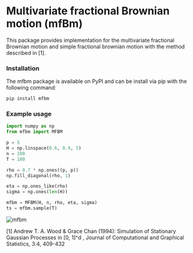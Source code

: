 # Multivariate fractional Brownian motion (mfBm)
This package provides implementation for the multivariate fractional Brownian motion and simple fractional brownian motion with the method described in [1].

### Installation
The mfbm package is available on PyPI and can be install via pip with the following command:
```bash
pip install mfbm
```

### Example usage
```python
import numpy as np
from mfbm import MFBM

p = 5
H = np.linspace(0.6, 0.9, 5)
n = 100
T = 100

rho = 0.7 * np.ones((p, p))
np.fill_diagonal(rho, 1)

eta = np.ones_like(rho)
sigma = np.ones(len(H))

mfbm = MFBM(H, n, rho, eta, sigma)
ts = mfbm.sample(T)
```

![mfbm](https://github.com/user-attachments/assets/32e8242e-11e4-454e-84a8-2bc83b03195c)

[1] Andrew T. A. Wood & Grace Chan (1994): Simulation of Stationary
Gaussian Processes in [0, 1]^d , Journal of Computational and Graphical Statistics, 3:4,
409-432
